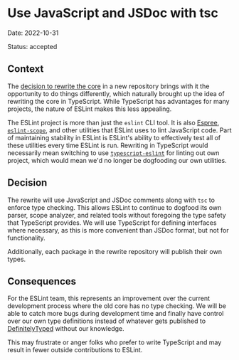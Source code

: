 # Use JavaScript and JSDoc with tsc

Date: 2022-10-31

Status: accepted

## Context

The [decision to rewrite the core](./001-rewrite-core.md) in a new repository brings with it the opportunity to do things differently, which naturally brought up the idea of rewriting the core in TypeScript. While TypeScript has advantages for many projects, the nature of ESLint makes this less appealing.

The ESLint project is more than just the `eslint` CLI tool. It is also [Espree](https://github.com/eslint/espree), [`eslint-scope`](https://github.com/eslint/eslint-scope), and other utilities that ESLint uses to lint JavaScript code. Part of maintaining stability in ESLint is ESLint's ability to effectively test all of these utilities every time ESLint is run. Rewriting in TypeScript would necessarily mean switching to use [`typescript-eslint`](https://typescript-eslint.io) for linting out own project, which would mean we'd no longer be dogfooding our own utilities.

## Decision

The rewrite will use JavaScript and JSDoc comments along with `tsc` to enforce type checking. This allows ESLint to continue to dogfood its own parser, scope analyzer, and related tools without foregoing the type safety that TypeScript provides. We will use TypeScript for defining interfaces where necessary, as this is more convenient than JSDoc format, but not for functionality.

Additionally, each package in the rewrite repository will publish their own types.

## Consequences

For the ESLint team, this represents an improvement over the current development process where the old core has no type checking. We will be able to catch more bugs during development time and finally have control over our own type definitions instead of whatever gets published to [DefinitelyTyped](https://definitelytyped.org/) without our knowledge.

This may frustrate or anger folks who prefer to write TypeScript and may result in fewer outside contributions to ESLint.

